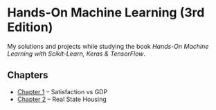 # Hands-On Machine Learning (3rd Edition)

My solutions and projects while studying the book *Hands-On Machine Learning with Scikit-Learn, Keras & TensorFlow*.

## Chapters
- [Chapter 1](chapter1/) – Satisfaction vs GDP
- [Chapter 2](chapter2/) – Real State Housing
